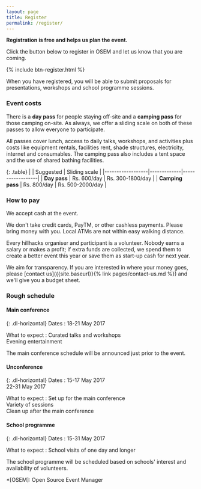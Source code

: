 ```yaml
---
layout: page
title: Register
permalink: /register/
---
```


**Registration is free and helps us plan the event.**

Click the button below to register in OSEM and let us know that you are coming.

{% include btn-register.html %}

When you have registered, you will be able to submit proposals for
presentations, workshops and school programme sessions.

### Event costs

There is a **day pass** for people staying off-site and a **camping pass** for
those camping on-site.  As always, we offer a sliding scale on both of these
passes to allow everyone to participate.

All passes cover lunch, access to daily talks, workshops, and activities plus
costs like equipment rentals, facilities rent, shade structures, electricity,
internet and consumables.  The camping pass also includes a tent space and the
use of shared bathing facilities.

{: .table}
|                  | Suggested   | Sliding scale    |
|------------------|-------------|------------------|
| **Day pass**     | Rs. 600/day | Rs. 300-1800/day |
| **Camping pass** | Rs. 800/day | Rs. 500-2000/day |

### How to pay
We accept cash at the event.

We don't take credit cards, PayTM, or other cashless payments.  Please bring
money with you.  Local ATMs are not within easy walking distance.

Every hillhacks organiser and participant is a volunteer.  Nobody earns a salary
or makes a profit; if extra funds are collected, we spend them to create a
better event this year or save them as start-up cash for next year.

We aim for transparency.  If you are interested in where your money goes, please
[contact us]({{site.baseurl}}{% link pages/contact-us.md %}) and we'll give you
a budget sheet.


### Rough schedule

#### Main conference

{: .dl-horizontal}
Dates
: 18-21 May 2017

What to expect
: Curated talks and workshops  
  Evening entertainment

The main conference schedule will be announced just prior to the event.

#### Unconference

{: .dl-horizontal}
Dates
: 15-17 May 2017  
  22-31 May 2017

What to expect
: Set up for the main conference  
  Variety of sessions  
  Clean up after the main conference

#### School programme

{: .dl-horizontal}
Dates
: 15-31 May 2017

What to expect
: School visits of one day and longer

The school programme will be scheduled based on schools' interest and
availability of volunteers.


*[OSEM]: Open Source Event Manager
